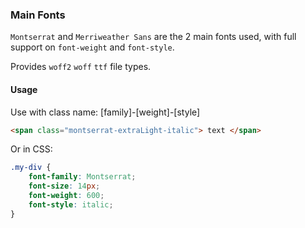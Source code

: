 ### Main Fonts

`Montserrat` and `Merriweather Sans` are the 2 main fonts used,
with full support on `font-weight` and `font-style`.

Provides `woff2` `woff` `ttf` file types.

#### Usage
Use with class name: [family]-[weight]-[style]

```html
<span class="montserrat-extraLight-italic"> text </span>
```

Or in CSS:

```css
.my-div {
    font-family: Montserrat;
    font-size: 14px;
    font-weight: 600;
    font-style: italic;
}
```

